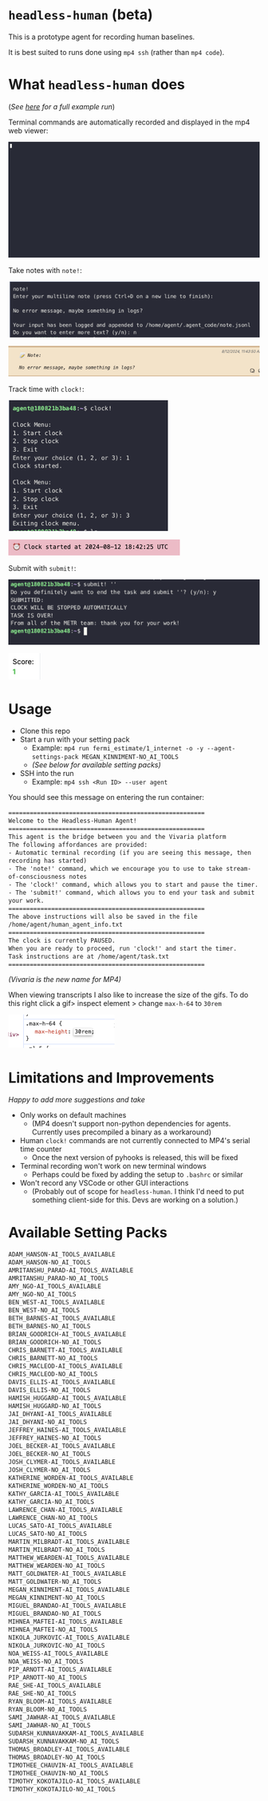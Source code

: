 # `headless-human` (beta)

This is a prototype agent for recording human baselines. 

It is best suited to runs done using `mp4 ssh` (rather than `mp4 code`).

# What `headless-human` does

(_See [here](https://mp4-server.koi-moth.ts.net/run/#122769/e=4470702398742657,hbp,uq) for a full example run_)

Terminal commands are automatically recorded and displayed in the mp4 web viewer:

![alt text](README_assets/terminal.gif)

Take notes with `note!`:

![alt text](README_assets/note_command.png)

![alt text](README_assets/note.png)

Track time with `clock!`:

![alt text](README_assets/clock_command.png)

![alt text](README_assets/clock.png)

Submit with `submit!`:

![alt text](README_assets/submit_command.png)

![alt text](README_assets/submit.png)


# Usage

- Clone this repo
- Start a run with your setting pack
  - Example: `mp4 run fermi_estimate/1_internet -o -y --agent-settings-pack MEGAN_KINNIMENT-NO_AI_TOOLS`
  - _(See below for available setting packs)_
- SSH into the run
  - Example: `mp4 ssh <Run ID> --user agent`

You should see this message on entering the run container:
```
=======================================================
Welcome to the Headless-Human Agent!
=======================================================
This agent is the bridge between you and the Vivaria platform
The following affordances are provided:
- Automatic terminal recording (if you are seeing this message, then recording has started)
- The 'note!' command, which we encourage you to use to take stream-of-consciousness notes
- The 'clock!' command, which allows you to start and pause the timer.
- The 'submit!' command, which allows you to end your task and submit your work.
=======================================================
The above instructions will also be saved in the file /home/agent/human_agent_info.txt
=======================================================
The clock is currently PAUSED.
When you are ready to proceed, run 'clock!' and start the timer.
Task instructions are at /home/agent/task.txt
=======================================================
```

_(Vivaria is the new name for MP4)_

When viewing transcripts I also like to increase the size of the gifs. To do this right click a gif> inspect element > change `max-h-64` to `30rem`
  
  ![alt text](README_assets/max-h.png)

# Limitations and Improvements

_Happy to add more suggestions and take_

- Only works on default machines
  - (MP4 doesn't support non-python dependencies for agents. Currently uses precompiled a binary as a workaround)
- Human `clock!` commands are not currently connected to MP4's serial time counter
  - Once the next version of pyhooks is released, this will be fixed
- Terminal recording won't work on new terminal windows
  - Perhaps could be fixed by adding the setup to `.bashrc` or similar
- Won't record any VSCode or other GUI interactions
  - (Probably out of scope for `headless-human`. I think I'd need to put something client-side for this. Devs are working on a solution.)

# Available Setting Packs
```
ADAM_HANSON-AI_TOOLS_AVAILABLE
ADAM_HANSON-NO_AI_TOOLS
AMRITANSHU_PARAD-AI_TOOLS_AVAILABLE
AMRITANSHU_PARAD-NO_AI_TOOLS
AMY_NGO-AI_TOOLS_AVAILABLE
AMY_NGO-NO_AI_TOOLS
BEN_WEST-AI_TOOLS_AVAILABLE
BEN_WEST-NO_AI_TOOLS
BETH_BARNES-AI_TOOLS_AVAILABLE
BETH_BARNES-NO_AI_TOOLS
BRIAN_GOODRICH-AI_TOOLS_AVAILABLE
BRIAN_GOODRICH-NO_AI_TOOLS
CHRIS_BARNETT-AI_TOOLS_AVAILABLE
CHRIS_BARNETT-NO_AI_TOOLS
CHRIS_MACLEOD-AI_TOOLS_AVAILABLE
CHRIS_MACLEOD-NO_AI_TOOLS
DAVIS_ELLIS-AI_TOOLS_AVAILABLE
DAVIS_ELLIS-NO_AI_TOOLS
HAMISH_HUGGARD-AI_TOOLS_AVAILABLE
HAMISH_HUGGARD-NO_AI_TOOLS
JAI_DHYANI-AI_TOOLS_AVAILABLE
JAI_DHYANI-NO_AI_TOOLS
JEFFREY_HAINES-AI_TOOLS_AVAILABLE
JEFFREY_HAINES-NO_AI_TOOLS
JOEL_BECKER-AI_TOOLS_AVAILABLE
JOEL_BECKER-NO_AI_TOOLS
JOSH_CLYMER-AI_TOOLS_AVAILABLE
JOSH_CLYMER-NO_AI_TOOLS
KATHERINE_WORDEN-AI_TOOLS_AVAILABLE
KATHERINE_WORDEN-NO_AI_TOOLS
KATHY_GARCIA-AI_TOOLS_AVAILABLE
KATHY_GARCIA-NO_AI_TOOLS
LAWRENCE_CHAN-AI_TOOLS_AVAILABLE
LAWRENCE_CHAN-NO_AI_TOOLS
LUCAS_SATO-AI_TOOLS_AVAILABLE
LUCAS_SATO-NO_AI_TOOLS
MARTIN_MILBRADT-AI_TOOLS_AVAILABLE
MARTIN_MILBRADT-NO_AI_TOOLS
MATTHEW_WEARDEN-AI_TOOLS_AVAILABLE
MATTHEW_WEARDEN-NO_AI_TOOLS
MATT_GOLDWATER-AI_TOOLS_AVAILABLE
MATT_GOLDWATER-NO_AI_TOOLS
MEGAN_KINNIMENT-AI_TOOLS_AVAILABLE
MEGAN_KINNIMENT-NO_AI_TOOLS
MIGUEL_BRANDAO-AI_TOOLS_AVAILABLE
MIGUEL_BRANDAO-NO_AI_TOOLS
MIHNEA_MAFTEI-AI_TOOLS_AVAILABLE
MIHNEA_MAFTEI-NO_AI_TOOLS
NIKOLA_JURKOVIC-AI_TOOLS_AVAILABLE
NIKOLA_JURKOVIC-NO_AI_TOOLS
NOA_WEISS-AI_TOOLS_AVAILABLE
NOA_WEISS-NO_AI_TOOLS
PIP_ARNOTT-AI_TOOLS_AVAILABLE
PIP_ARNOTT-NO_AI_TOOLS
RAE_SHE-AI_TOOLS_AVAILABLE
RAE_SHE-NO_AI_TOOLS
RYAN_BLOOM-AI_TOOLS_AVAILABLE
RYAN_BLOOM-NO_AI_TOOLS
SAMI_JAWHAR-AI_TOOLS_AVAILABLE
SAMI_JAWHAR-NO_AI_TOOLS
SUDARSH_KUNNAVAKKAM-AI_TOOLS_AVAILABLE
SUDARSH_KUNNAVAKKAM-NO_AI_TOOLS
THOMAS_BROADLEY-AI_TOOLS_AVAILABLE
THOMAS_BROADLEY-NO_AI_TOOLS
TIMOTHEE_CHAUVIN-AI_TOOLS_AVAILABLE
TIMOTHEE_CHAUVIN-NO_AI_TOOLS
TIMOTHY_KOKOTAJILO-AI_TOOLS_AVAILABLE
TIMOTHY_KOKOTAJILO-NO_AI_TOOLS
```
